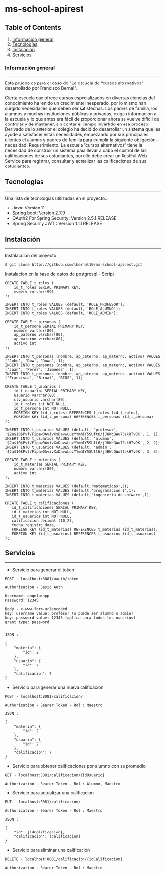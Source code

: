 # ms-school-apirest

## Table of Contents
1. [Información general](#general-info)
2. [Tecnologías](#Tecnologías)
3. [Instalación](#Instalación)
4. [Servicios](#Servicios)

### Información general
***
Esta prueba es para el caso de "La escuela de “cursos alternativos” desarrollado por Francisco Bernal".

Cierta escuela que ofrece cursos especializados en diversas ciencias del conocimiento ha tenido un
crecimiento inesperado, por lo mismo han surgido necesidades que deben ser satisfechas.
Los padres de familia, los alumnos y muchas instituciones públicas y privadas, exigen información a la
escuela y lo que antes era fácil de proporcionar ahora se vuelve difícil de controlar y de mantener, sin
contar el tiempo invertido en ese proceso.
Derivado de lo anterior el colegio ha decidido desarrollar un sistema que les ayude a satisfacer estás
necesidades, empezando por sus principales clientes el alumno y padres de familia para cumplir la
siguiente obligación – necesidad.
Requerimiento.
La escuela “cursos alternativos” tiene la necesidad de construir un sistema para llevar a cabo el control
de las calificaciones de sus estudiantes, por ello debe crear un RestFul Web Service para registrar,
consultar y actualizar las calificaciones de sus estudiantes.


## Tecnologías
***
Una lista de tecnologías utilizadas en el proyecto.:
* Java: Version 11
* Spring boot: Version 2.7.9
* OAuth2 For Spring Security: Version 2.5.1.RELEASE
* Spring Security JWT : Version 1.1.1.RELEASE



## Instalación
***
Instalaccion del proyecto
```
$ git clone https://github.com/lbernal10/ms-school-apirest.git

```

Instalacion en la base de datos de postgresql - Script
```
CREATE TABLE t_roles (
	id_t_roles SERIAL PRIMARY KEY,
	nombre varchar(80)
);

INSERT INTO t_roles VALUES (default, 'ROLE_PROFESOR'); 
INSERT INTO t_roles VALUES (default, 'ROLE_ALUMNO');
INSERT INTO t_roles VALUES (default, 'ROLE_ADMIN');

CREATE TABLE t_personas (
   	id_t_persona SERIAL PRIMARY KEY,
   	nombre varchar(80),
   	ap_paterno varchar(80),
   	ap_materno varchar(80),
   	activo int
);

INSERT INTO t_personas (nombre, ap_paterno, ap_materno, activo) VALUES ('John', 'Dow', 'Down', 1);
INSERT INTO t_personas (nombre, ap_paterno, ap_materno, activo) VALUES ('Juan', 'Perez', 'Jimenez', 1);
INSERT INTO t_personas (nombre, ap_paterno, ap_materno, activo) VALUES ('Francisco', 'Bernal', 'RIOS', 1);

CREATE TABLE t_usuarios (
	id_t_usuarios SERIAL PRIMARY KEY,
	usuario varchar(80),
	clv_usuario varchar(80),
	id_t_roles int NOT NULL,
	id_t_persona int NOT NULL,
	FOREIGN KEY (id_t_roles) REFERENCES t_roles (id_t_roles),
	FOREIGN KEY (id_t_persona) REFERENCES t_personas (id_t_persona)
);

INSERT INTO t_usuarios VALUES (default, 'profesor', '$2a$10$Pvf/Fipaw0AvivXxDavwLuzYYmhIY5SUft6/jJHWcQWu70skHTvOK', 1, 1);
INSERT INTO t_usuarios VALUES (default, 'alumno', '$2a$10$Pvf/Fipaw0AvivXxDavwLuzYYmhIY5SUft6/jJHWcQWu70skHTvOK', 2, 2);
INSERT INTO t_usuarios VALUES (default, 'admin', '$2a$10$Pvf/Fipaw0AvivXxDavwLuzYYmhIY5SUft6/jJHWcQWu70skHTvOK', 3, 3);

CREATE TABLE t_materias (
	id_t_materias SERIAL PRIMARY KEY,
	nombre varchar(80),
	activo int
);

INSERT INTO t_materias VALUES (default,'matematicas',1); 
INSERT INTO t_materias VALUES (default,'programacion I',1); 
INSERT INTO t_materias VALUES (default,'ingenieria de sofware',1);

CREATE TABLE t_calificaciones (
   id_t_calificaciones SERIAL PRIMARY KEY,
   id_t_materias int NOT NULL,
   id_t_usuarios int NOT NULL,
   calificacion decimal (10,2),
   fecha_registro date,
   FOREIGN KEY (id_t_materias) REFERENCES t_materias (id_t_materias),
   FOREIGN KEY (id_t_usuarios) REFERENCES t_usuarios (id_t_usuarios)
);
```

## Servicios
***


* Servicio para generar el token
```
POST - localhost:8081/oauth/token
```
```
Authorization - Basic Auth 

Username: angularapp
Password: 12345

Body - x-www-form-urlencoded
key: username value: profesor (o puede ser alumno o admin)
key: password value: 12345 (aplica para todos los usuarios)
grant_type: password


JSON :

{
    "materia": {
        "id": 2
    },
    "usuario": {
        "id": 2
    },
    "calificacion": 7
}
```



* Servicio para generar una nueva calificacion
```
POST - localhost:8081/calificacion/
```
```
Authorization - Bearer Token - Rol : Maestro

JSON :

{
    "materia": {
        "id": 2
    },
    "usuario": {
        "id": 2
    },
    "calificacion": 7
}
```

* Servicio para obtener calificaciones por alumno con su promedio
```
GET - localhost:8081/calificacion/{idUsuario}
```
```
Authorization - Bearer Token - Rol : Alumno, Maestro
```

* Servicio para actualizar una calificacion
```
PUT - localhost:8081/calificacion/
```
```
Authorization - Bearer Token - Rol : Maestro

JSON :

{
    "id": {idCalificacion},
    "calificacion": {calificacion}
}
```

* Servicio para eliminar una calificacion
```
DELETE - localhost:8081/calificacion/{idCalificacion}
```
```
Authorization - Bearer Token - Rol : Maestro

```
